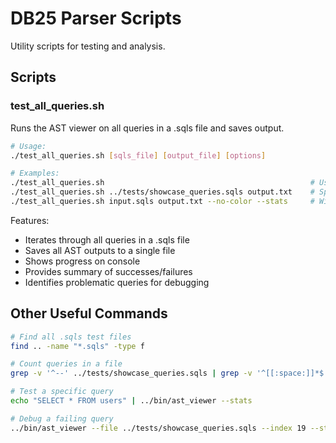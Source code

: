 # DB25 Parser Scripts

Utility scripts for testing and analysis.

## Scripts

### test_all_queries.sh
Runs the AST viewer on all queries in a .sqls file and saves output.

```bash
# Usage:
./test_all_queries.sh [sqls_file] [output_file] [options]

# Examples:
./test_all_queries.sh                                              # Use defaults
./test_all_queries.sh ../tests/showcase_queries.sqls output.txt    # Specific files
./test_all_queries.sh input.sqls output.txt --no-color --stats     # With options
```

Features:
- Iterates through all queries in a .sqls file
- Saves all AST outputs to a single file
- Shows progress on console
- Provides summary of successes/failures
- Identifies problematic queries for debugging

## Other Useful Commands

```bash
# Find all .sqls test files
find .. -name "*.sqls" -type f

# Count queries in a file
grep -v '^--' ../tests/showcase_queries.sqls | grep -v '^[[:space:]]*$' | wc -l

# Test a specific query
echo "SELECT * FROM users" | ../bin/ast_viewer --stats

# Debug a failing query
../bin/ast_viewer --file ../tests/showcase_queries.sqls --index 19 --stats
```